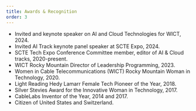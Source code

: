 ```yaml
---
title: Awards & Recognition
order: 3
---
```


- Invited and keynote speaker on AI and Cloud Technologies for WICT, 2024.
- Invited AI Track keynote panel speaker at SCTE Expo, 2024.
- SCTE Tech Expo Conference Committee member, editor of AI & Cloud tracks, 2020-present.
- WICT Rocky Mountain Director of Leadership Programming, 2023.
- Women in Cable Telecommunications (WICT) Rocky Mountain Woman in Technology, 2020.
- Light Reading Hedy Lamarr Female Tech Pioneer of the Year, 2018.
- Silver Stevies Award for the Innovative Woman in Technology, 2017.
- CableLabs Inventor of the Year, 2014 and 2017. 
- Citizen of United States and Switzerland.